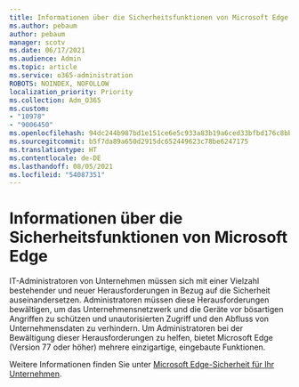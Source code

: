 ```yaml
---
title: Informationen über die Sicherheitsfunktionen von Microsoft Edge
ms.author: pebaum
author: pebaum
manager: scotv
ms.date: 06/17/2021
ms.audience: Admin
ms.topic: article
ms.service: o365-administration
ROBOTS: NOINDEX, NOFOLLOW
localization_priority: Priority
ms.collection: Adm_O365
ms.custom:
- "10978"
- "9006450"
ms.openlocfilehash: 94dc244b987bd1e151ce6e5c933a83b19a6ced33bfbd176c8bbf1e8ce83370b6
ms.sourcegitcommit: b5f7da89a650d2915dc652449623c78be6247175
ms.translationtype: HT
ms.contentlocale: de-DE
ms.lasthandoff: 08/05/2021
ms.locfileid: "54087351"
---
```

# <a name="learn-about-the-security-features-of-microsoft-edge"></a>Informationen über die Sicherheitsfunktionen von Microsoft Edge

IT-Administratoren von Unternehmen müssen sich mit einer Vielzahl bestehender und neuer Herausforderungen in Bezug auf die Sicherheit auseinandersetzen. Administratoren müssen diese Herausforderungen bewältigen, um das Unternehmensnetzwerk und die Geräte vor bösartigen Angriffen zu schützen und unautorisierten Zugriff und den Abfluss von Unternehmensdaten zu verhindern. Um Administratoren bei der Bewältigung dieser Herausforderungen zu helfen, bietet Microsoft Edge (Version 77 oder höher) mehrere einzigartige, eingebaute Funktionen. 

Weitere Informationen finden Sie unter [Microsoft Edge-Sicherheit für Ihr Unternehmen](/DeployEdge/ms-edge-security-for-business).
